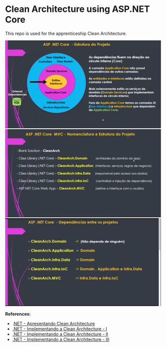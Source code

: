 # Clean Architecture using ASP.NET Core

This repo is used for the apprenticeship Clean Architecture.

![Structure](./docs/structure.png)
![Structure](./docs/structure-1.png)
![Structure](./docs/structure-2.png)

**References:** 
* .[NET - Apresentando Clean Architecture](https://youtube.com/watch?v=ZWfrI5Bu6so&si=EnSIkaIECMiOmarE)
* [.NET - Implementando a Clean Architecture - I](https://youtube.com/watch?v=PjBJznRvJqc&si=EnSIkaIECMiOmarE)
* [.NET - Implementando a Clean Architecture - II](https://youtube.com/watch?v=Ase1mJADt00&si=EnSIkaIECMiOmarE)
* [.NET - Implementando a Clean Architecture - III](https://youtube.com/watch?v=y5Fhq8qxboo&si=EnSIkaIECMiOmarE)